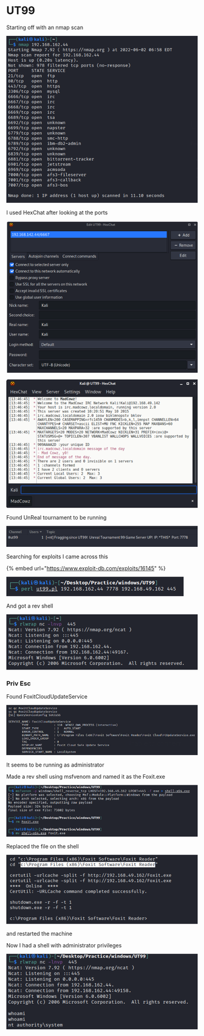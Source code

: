 # UT99

Starting off with an nmap scan

![](<../../.gitbook/assets/image (18).png>)

I used HexChat after looking at the ports

![](<../../.gitbook/assets/image (2).png>)

![](<../../.gitbook/assets/image (23).png>)

Found UnReal tournament to be running

![](<../../.gitbook/assets/image (6).png>)

Searching for exploits I came across this

{% embed url="https://www.exploit-db.com/exploits/16145" %}

![](<../../.gitbook/assets/image (9).png>)

And got a rev shell

![](<../../.gitbook/assets/image (8).png>)

### Priv Esc

Found FoxitCloudUpdateService

![](<../../.gitbook/assets/image (7).png>)

It seems to be running as administrator



Made a rev shell using msfvenom and named it as the Foxit.exe

![](<../../.gitbook/assets/image (20).png>)

Replaced the file on the shell

![](<../../.gitbook/assets/image (31).png>)

and restarted the machine

Now I had a shell with administrator privileges

![](<../../.gitbook/assets/image (24).png>)

